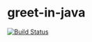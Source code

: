 # greet-in-java
[![Build Status](https://travis-ci.org/Gideon877/greet-in-java.svg?branch=master)](https://travis-ci.org/Gideon877/greet-in-java)
